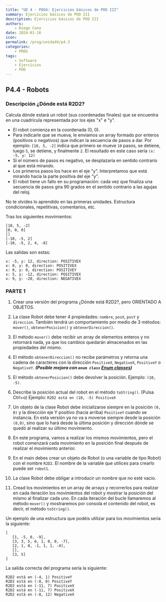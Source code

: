```yaml
---
title: "UD 4 - POO4: Ejercicios básicos de POO III"
summary: Ejercicios básicos de POO III
description: Ejercicios básicos de POO III
authors:
    - Diego Cano
date: 2024-01-16
icon: 
permalink: /prog/unidad4/p4.3
categories:
    - PROG
tags:
    - Software
    - Ejercicios
    - POO
---
```

## P4.4 - Robots

### Descripción ¿Dónde está R2D2?
Calcula dónde estará un robot (sus coordenadas finales) que se encuentra en una cuadrícula representada por los ejes "x" e "y".

- El robot comienza en la coordenada (0, 0).  
- Para indicarle que se mueva, le enviamos un array formado por enteros (positivos o negativos) que indican la secuencia de pasos a dar.
Por ejemplo: `[10, 5, -2]` indica que primero se mueve `10` pasos, se detiene, luego `5`, se detiene, y finalmente `2`. El resultado en este caso sería `(x: -5, y: 12)`   
- Si el número de pasos es negativo, se desplazaría en sentido contrario al que está mirando.   
- Los primeros pasos los hace en el eje "y". Interpretamos que está mirando hacia la parte positiva del eje "y".   
- El robot tiene un fallo en su programación: cada vez que finaliza una secuencia de pasos gira 90 grados en el sentido contrario a las agujas del reloj.

No te olvides lo aprendido en las primeras unidades.
Estructura condicionales, repetitivas, comentarios, etc.

Tras los siguientes movimientos:
```
[10, 5, -2]
[0, 0, 0]
[]
[-10, -5, 2]
[-10, -5, 2, 4, -8]
```
Las salidas son estas:
```
x: -5, y: 12, direction: POSITIVEX
x: 0, y: 0, direction: POSITIVEX
x: 0, y: 0, direction: POSITIVEY
x: 5, y: -12, direction: POSITIVEX
x: 9, y: -20, direction: NEGATIVEX
```
### **PARTE 1**

   1. Crear una versión del programa ¿Dónde está R2D2?, pero ORIENTADO A OBJETOS.
      
   2. La clase Robot debe tener 4 propiedades: `nombre`, `posX`, `posY` y `direccion`. También tendrá un comportamiento por medio de 3 métodos: `mover()`, `obtenerPosicion()` y `obtenerDireccion()`.
      
   3. El método `mover()` debe recibir un array de elementos enteros y no retornará nada, ya que los cambios quedarán almacenados en las propiedades del mismo.
      
   4. El método `obtenerDireccion()` no recibe parámetros y retorna una cadena de caracteres con la dirección `PositiveX`, `NegativeX`, `PositiveY` o `NegativeY`. ***(Posible mejora con `enum class` [Enum classes](https://kotlinlang.org/docs/enum-classes.html))***
      
   5. El método `obtenerPosicion()` debe devolver la posición. Ejemplo: `(10, -5)`.

   6. Describe la posición actual del robot en el método `toString()`. (Pulsa Ctrl+o) Ejemplo: `R2D2 está en (10, -5) PositiveX`
       
   7. Un objeto de la clase Robot debe inicializarse siempre en la posición `(0, 0)` y la dirección eje Y positivo (hacia arriba) `PositiveY` cuando se instancia. En esta versión ya no va a moverse siempre desde la posición `(0,0)`, sino que lo hará desde la última posición y dirección dónde se quedó al realizar su último movimiento.
       
   8. En este programa, vamos a realizar los mismos movimientos, pero el robot comenzará cada movimiento en la posición final después de realizar el movimiento anterior.
       
   9. En el main debes crear un objeto de Robot (o una variable de tipo Robot) con el nombre `R2D2`. El nombre de la variable que utilices para crearlo puede ser `robot1`.

   10. La clase Robot debe obligar a introducir un nombre que no esté vacío.
       
   11. Cread los movimientos en un array de arrays y recorrerlos para realizar en cada iteración los movimientos del robot y mostrar la posición del mismo al finalizar cada uno. En cada iteración del bucle llamaremos al método `mover()` y mostraremos por consola el contenido del robot, es decir, el método `toString()`.

Un ejemplo de una estructura que podéis utilizar para los movimientos sería la siguiente:

   ```
   [
      [1, -5, 0, -9],
      [3, 3, 5, 6, 1, 0, 0, -7],
      [2, 1, 0, -1, 1, 1, -4],
      [],
      [3, 5]
   ]
   ```

La salida correcta del programa sería la siguiente:

   ```
   R2D2 está en (-4, 1) PositiveY
   R2D2 está en (-8, 0) PositiveY
   R2D2 está en (-11, 7) PositiveX
   R2D2 está en (-11, 7) PositiveX
   R2D2 está en (-8, 12) NegativeX
   ```
